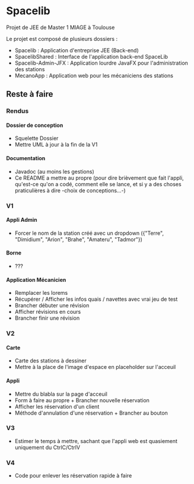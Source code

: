 # Spacelib
Projet de JEE de Master 1 MIAGE à Toulouse

Le projet est composé de plusieurs dossiers :

- Spacelib : Application d'entreprise JEE (Back-end)
- SpacelibShared : Interface de l'application back-end SpaceLib
- Spacelib-Admin-JFX : Application lourdre JavaFX pour l'administration des stations
- MecanoApp : Application web pour les mécaniciens des stations

## Reste à faire

### Rendus

#### Dossier de conception

- Squelette Dossier
- Mettre UML à jour à la fin de la V1

#### Documentation

- Javadoc (au moins les gestions)
- Ce README a mettre au propre (pour dire brièvement que fait l'appli, qu'est-ce qu'on a codé, comment elle se lance, et si y a des choses praticulières à dire -choix de conceptions...-)

### V1

#### Appli Admin

- Forcer le nom de la station créé avec un dropdown ({"Terre", "Dimidium", "Arion", "Brahe", "Amateru", "Tadmor"})

#### Borne

- ???

#### Application Mécanicien

- Remplacer les lorems
- Récupérer / Afficher les infos quais / navettes avec vrai jeu de test
- Brancher débuter une révision
- Afficher révisions en cours
- Brancher finir une révision

### V2

#### Carte

- Carte des stations à dessiner
- Mettre à la place de l'image d'espace en placeholder sur l'acceuil

#### Appli

- Mettre du blabla sur la page d'acceuil
- Form à faire au propre + Brancher nouvelle réservation
- Afficher les réservation d'un client
- Méthode d'annulation d'une réservation + Brancher au bouton

### V3

- Estimer le temps à mettre, sachant que l'appli web est quasiement uniquement du CtrlC/CtrlV

### V4

- Code pour enlever les réservation rapide à faire